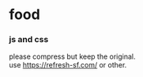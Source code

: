 # food  
  
### js and css

please compress but keep the original.  
use https://refresh-sf.com/ or other.  

